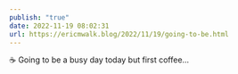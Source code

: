 ```yaml
---
publish: "true"
date: 2022-11-19 08:02:31
url: https://ericmwalk.blog/2022/11/19/going-to-be.html
---
```

<div xmlns="http://www.w3.org/1999/xhtml">
<p>☕️ Going to be a busy day today but first coffee…</p>
</div>